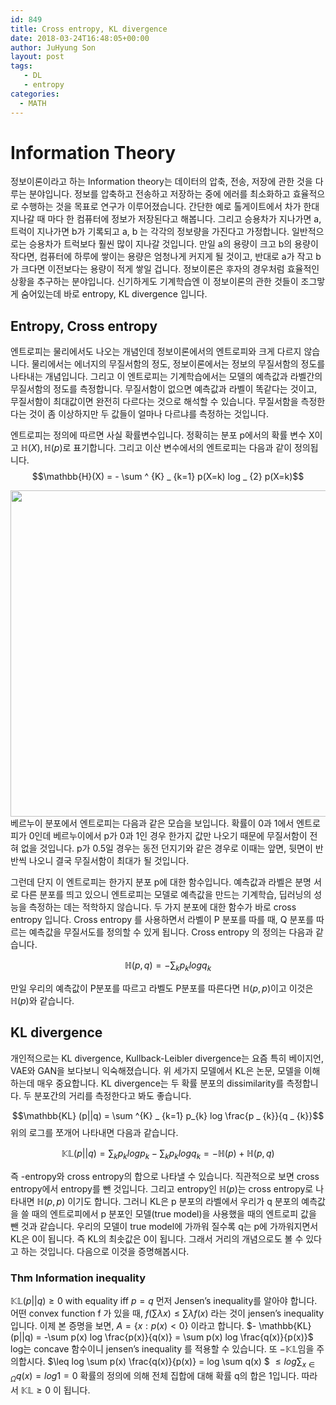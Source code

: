 ```yaml
---
id: 849
title: Cross entropy, KL divergence
date: 2018-03-24T16:48:05+00:00
author: JuHyung Son
layout: post
tags:
   - DL
   - entropy
categories:
  - MATH
---
```

<h1>Information Theory</h1>
정보이론이라고 하는 Information theory는 데이터의 압축, 전송, 저장에 관한 것을 다루는 분야입니다. 정보를 압축하고 전송하고 저장하는 중에 에러를 최소화하고 효율적으로 수행하는 것을 목표로 연구가 이루어졌습니다. 간단한 예로 톨게이트에서 차가 한대 지나갈 때 마다 한 컴퓨터에 정보가 저장된다고 해봅니다. 그리고 승용차가 지나가면 a, 트럭이 지나가면 b가 기록되고 a, b 는 각각의 정보량을 가진다고 가정합니다. 일반적으로는 승용차가 트럭보다 훨씬 많이 지나갈 것입니다. 만일 a의 용량이 크고 b의 용량이 작다면, 컴퓨터에 하루에 쌓이는 용량은 엄청나게 커지게 될 것이고, 반대로 a가 작고 b가 크다면 이전보다는 용량이 적게 쌓일 겁니다. 정보이론은 후자의 경우처럼 효율적인 상황을 추구하는 분야입니다. 신기하게도 기계학습엔 이 정보이론의 관한 것들이 조그맣게 숨어있는데 바로 entropy, KL divergence 입니다.
<h2>Entropy, Cross entropy</h2>
엔트로피는 물리에서도 나오는 개념인데 정보이론에서의 엔트로피와 크게 다르지 않습니다. 물리에서는 에너지의 무질서함의 정도, 정보이론에서는 정보의 무질서함의 정도를 나타내는 개념입니다. 그리고 이 엔트로피는 기계학습에서는 모델의 예측값과 라벨간의 무질서함의 정도를 측정합니다. 무질서함이 없으면 예측값과 라벨이 똑같다는 것이고, 무질서함이 최대값이면 완전히 다르다는 것으로 해석할 수 있습니다. 무질서함을 측정한다는 것이 좀 이상하지만 두 값들이 얼마나 다르냐를 측정하는 것입니다.

엔트로피는 정의에 따르면 사실 확률변수입니다. 정확히는 분포 p에서의 확률 변수 X이고 $\mathbb{H}(X) , \mathbb{H}(p)$로 표기합니다. 그리고 이산 변수에서의 엔트로피는 다음과 같이 정의됩니다.
$$\mathbb{H}(X) = - \sum ^ {K} _ {k=1} p(X=k) log _ {2} p(X=k)$$

<div align="center"><img class="aligncenter size-full wp-image-850" src="http://dllab.xyz/wp-content/uploads/2018/03/스크린샷-2018-03-24-오후-3.38.47.png" alt="" width="824" height="522" /></div>
베르누이 분포에서 엔트로피는 다음과 같은 모습을 보입니다. 확률이 0과 1에서 엔트로피가 0인데 베르누이에서 p가 0과 1인 경우 한가지 값만 나오기 때문에 무질서함이 전혀 없을 것입니다. p가 0.5일 경우는 동전 던지기와 같은 경우로 이때는 앞면, 뒷면이 반반씩 나오니 결국 무질서함이 최대가 될 것입니다.

그런데 단지 이 엔트로피는 한가지 분포 p에 대한 함수입니다. 예측값과 라벨은 분명 서로 다른 분포를 띄고 있으니 엔트로피는 모델로 예측값을 만드는 기계학습, 딥러닝의 성능을 측정하는 데는 적학하지 않습니다. 두 가지 분포에 대한 함수가 바로 cross entropy 입니다. Cross entropy 를 사용하면서 라벨이 P 분포를 따를 때, Q 분포를 따르는 예측값을 무질서도를 정의할 수 있게 됩니다. Cross entropy 의 정의는 다음과 같습니다.

$$ \mathbb{H}(p,q) = - \sum _ {k} p _ {k} log q _ {k} $$

만일 우리의 예측값이 P분포를 따르고 라벨도 P분포를 따른다면 $\mathbb{H} (p,p)$이고 이것은 $\mathbb{H}(p)$와 같습니다.
<h2>KL divergence</h2>
개인적으로는 KL divergence, Kullback-Leibler divergence는 요즘 특히 베이지언, VAE와 GAN을 보다보니 익숙해졌습니다. 위 세가지 모델에서 KL은 논문, 모델을 이해하는데 매우 중요합니다. KL divergence는 두 확률 분포의 dissimilarity를 측정합니다. 두 분포간의 거리를 측정한다고 봐도 좋습니다.

$$\mathbb{KL} (p||q) = \sum ^{K} _ {k=1} p_{k} log \frac{p _ {k}}{q _ {k}}$$
위의 로그를 쪼개어 나타내면 다음과 같습니다.

$$\mathbb{KL} (p||q) = \sum_{k} p _ {k} log p _ {k} - \sum _ {k} p _ {k} log q _ {k} = - \mathbb{H}(p) + \mathbb{H}(p,q)$$

즉 -entropy와 cross entropy의 합으로 나타낼 수 있습니다. 직관적으로 보면 cross entropy에서 entropy를 뺀 것입니다. 그리고 entropy인 $\mathbb{H}(p)$는 cross entropy로 나타내면 $\mathbb{H}(p,p)$ 이기도 합니다. 그러니 KL은 p 분포의 라벨에서 우리가 q 분포의 예측값을 쓸 때의 엔트로피에서 p 분포인 모델(true model)을 사용했을 때의 엔트로피 값을 뺀 것과 같습니다. 우리의 모델이 true model에 가까워 질수록 q는 p에 가까워지면서 KL은 0이 됩니다. 즉 KL의 최솟값은 0이 됩니다. 그래서 거리의 개념으로도 볼 수 있다고 하는 것입니다. 다음으로 이것을 증명해봅시다.
<h3>Thm Information inequality</h3>

$\mathbb{KL} (p||q) \geq 0$ with equality iff $p=q$
먼저 Jensen’s inequality를 알아야 합니다. 어떤 convex function f 가 있을 때, $f(\sum \lambda x) \leq \sum \lambda f(x)$ 라는 것이 jensen’s inequality 입니다. 이제 본 증명을 보면,
$A = \{x : p(x) < 0 \}$ 이라고 합니다.
$- \mathbb{KL} (p||q) = -\sum p(x) log \frac{p(x)}{q(x)} = \sum p(x) log \frac{q(x)}{p(x)}$ log는 concave 함수이니 jensen’s inequality 를 적용할 수 있습니다. 또 $-\mathbb{KL}$임을 주의합시다.
$\leq log \sum p(x) \frac{q(x)}{p(x)} = log \sum q(x) $
$\leq log \sum_{x \in \Omega} q(x) = log 1 = 0$ 확률의 정의에 의해 전체 집합에 대해 확률 q의 합은 1입니다.
따라서 $\mathbb{KL} \geq 0$ 이 됩니다.

